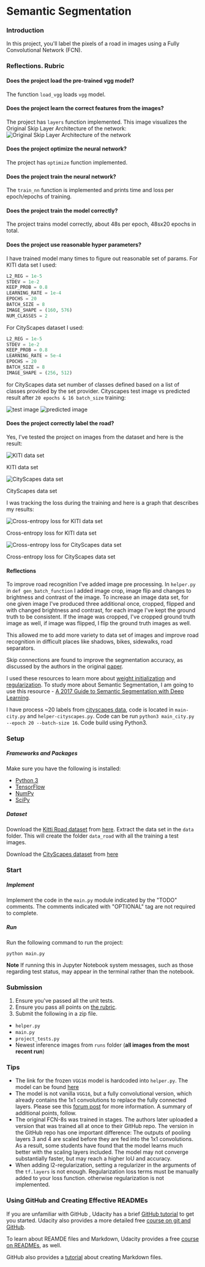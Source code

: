 # Semantic Segmentation
### Introduction
In this project, you'll label the pixels of a road in images using a Fully Convolutional Network (FCN).

### Reflections. Rubric
#### Does the project load the pre-trained vgg model?
The function `load_vgg` loads `vgg` model.
#### Does the project learn the correct features from the images?
The project has `layers` function implemented.
This image visualizes the Original Skip Layer Architecture of the network:
![Original Skip Layer Architecture of the network](./3-Figure3-1.png)
#### Does the project optimize the neural network?
The project has `optimize` function implemented.
#### Does the project train the neural network?
The `train_nn` function is implemented and prints time and loss per epoch/epochs of training.
#### Does the project train the model correctly?
The project trains model correctly, about 48s per epoch, 48sx20 epochs in total.
#### Does the project use reasonable hyper parameters?
I have trained model many times to figure out reasonable set of params.
For KITI data set I used:
```python
L2_REG = 1e-5
STDEV = 1e-2
KEEP_PROB = 0.8
LEARNING_RATE = 1e-4
EPOCHS = 20
BATCH_SIZE = 8
IMAGE_SHAPE = (160, 576)
NUM_CLASSES = 2
```
For CityScapes dataset I used:
```python
L2_REG = 1e-5
STDEV = 1e-2
KEEP_PROB = 0.8
LEARNING_RATE = 5e-4
EPOCHS = 20
BATCH_SIZE = 8
IMAGE_SHAPE = (256, 512)
```
for CityScapes data set number of classes defined based on a list of classes provided by the set provider.
Cityscapes test image vs predicted result after `20 epochs & 16 batch_size` training:

![test image](./test_image.png) ![predicted image](./pred_image_city.png)

#### Does the project correctly label the road?
Yes, I've tested the project on images from the dataset and here is the result:

![KITI data set](./kiti-dataset-full.gif)

KITI data set

![CityScapes data set](./city-dataset.gif)

CityScapes data set

I was tracking the loss during the training and here is a graph that describes my results:

![Cross-entropy loss for KITI data set](./loss_graph_kiti.png)

Cross-entropy loss for KITI data set

![Cross-entropy loss for CityScapes data set](./loss_graph_city.png)

Cross-entropy loss for CityScapes data set

#### Reflections
To improve road recognition I've added image pre processing. In `helper.py` in `def gen_batch_function` I added image crop, image flip and changes to brightness and contrast of the image.
To increase an image data set, for one given image I've produced three additional once, cropped, flipped and with changed brightness and contrast, for each image I've kept the ground truth to be consistent. If the image was cropped, I've cropped ground truth image as well, if image was flipped, I flip the ground truth images as well.

This allowed me to add more variety to data set of images and improve road recognition in difficult places like shadows, bikes, sidewalks, road separators.

Skip connections are found to improve the segmentation accuracy, as discussed by the authors in the original [paper](./papers/1411.4038.pdf).

I used these resources to learn more about [weight initialization](http://cs231n.github.io/neural-networks-2/#init) and [regularization](http://cs231n.github.io/neural-networks-2/#reg).
To study more about Semantic Segmentation, I am going to use this resource - [A 2017 Guide to Semantic Segmentation with Deep Learning](http://blog.qure.ai/notes/semantic-segmentation-deep-learning-review).

I have process ~20 labels from [cityscapes data](https://www.cityscapes-dataset.com/), code is located in `main-city.py` and `helper-cityscapes.py`.
Code can be run `python3 main_city.py --epoch 20 --batch-size 16`. Code build using Python3.

### Setup
##### Frameworks and Packages
Make sure you have the following is installed:
 - [Python 3](https://www.python.org/)
 - [TensorFlow](https://www.tensorflow.org/)
 - [NumPy](http://www.numpy.org/)
 - [SciPy](https://www.scipy.org/)
 
##### Dataset
Download the [Kitti Road dataset](http://www.cvlibs.net/datasets/kitti/eval_road.php) from [here](http://www.cvlibs.net/download.php?file=data_road.zip).  Extract the data set in the `data` folder.  This will create the folder `data_road` with all the training a test images.

Download the [CityScapes dataset](https://www.cityscapes-dataset.com/) from [here](https://www.cityscapes-dataset.com/)

### Start
##### Implement
Implement the code in the `main.py` module indicated by the "TODO" comments.
The comments indicated with "OPTIONAL" tag are not required to complete.
##### Run
Run the following command to run the project:
```
python main.py
```
**Note** If running this in Jupyter Notebook system messages, such as those regarding test status, may appear in the terminal rather than the notebook.

### Submission
1. Ensure you've passed all the unit tests.
2. Ensure you pass all points on [the rubric](https://review.udacity.com/#!/rubrics/989/view).
3. Submit the following in a zip file.
 - `helper.py`
 - `main.py`
 - `project_tests.py`
 - Newest inference images from `runs` folder  (**all images from the most recent run**)
 
 ### Tips
- The link for the frozen `VGG16` model is hardcoded into `helper.py`.  The model can be found [here](https://s3-us-west-1.amazonaws.com/udacity-selfdrivingcar/vgg.zip)
- The model is not vanilla `VGG16`, but a fully convolutional version, which already contains the 1x1 convolutions to replace the fully connected layers. Please see this [forum post](https://discussions.udacity.com/t/here-is-some-advice-and-clarifications-about-the-semantic-segmentation-project/403100/8?u=subodh.malgonde) for more information.  A summary of additional points, follow. 
- The original FCN-8s was trained in stages. The authors later uploaded a version that was trained all at once to their GitHub repo.  The version in the GitHub repo has one important difference: The outputs of pooling layers 3 and 4 are scaled before they are fed into the 1x1 convolutions.  As a result, some students have found that the model learns much better with the scaling layers included. The model may not converge substantially faster, but may reach a higher IoU and accuracy. 
- When adding l2-regularization, setting a regularizer in the arguments of the `tf.layers` is not enough. Regularization loss terms must be manually added to your loss function. otherwise regularization is not implemented.
 
### Using GitHub and Creating Effective READMEs
If you are unfamiliar with GitHub , Udacity has a brief [GitHub tutorial](http://blog.udacity.com/2015/06/a-beginners-git-github-tutorial.html) to get you started. Udacity also provides a more detailed free [course on git and GitHub](https://www.udacity.com/course/how-to-use-git-and-github--ud775).

To learn about REAMDE files and Markdown, Udacity provides a free [course on READMEs](https://www.udacity.com/courses/ud777), as well. 

GitHub also provides a [tutorial](https://guides.github.com/features/mastering-markdown/) about creating Markdown files.
